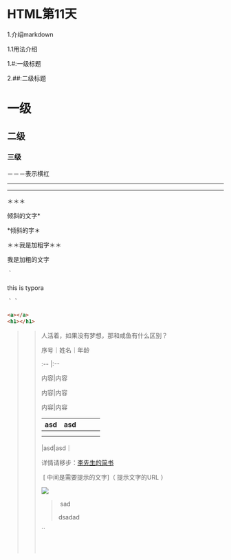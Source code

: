 

# HTML第11天

1.介绍markdown

1.1用法介绍

1.#:一级标题

2.##:二级标题

# 一级			

## 二级

### 三级

－－－表示横杠

---

***

＊＊＊

倾斜的文字*

*倾斜的字＊

＊＊我是加粗字＊＊

我是加粗的文字

｀

this is typora

｀｀

```html
<a></a>
<h1></h1>
```

<blockquote>



<blockquote>人活着，如果没有梦想，那和咸鱼有什么区别？





序号｜姓名｜年龄	

:--    |:--

内容|内容

内容|内容

内容|内容

| asd  | asd  |      |      |      |
| ---- | ---- | ---- | ---- | ---- |
|      |      |      |      |      |
|      |      |      |      |      |

|asd|asd｜

详情请移步：[李先生的简书](http://www.jianshu.com/subscriptions#/subscriptions/619123/user)

​	[  中间是需要提示的文字]（  提示文字的URL ）

![](http://www.jianshu.com/u/5a2fd0b8fb30)



> ​	sad
>
> dsadad

``

```

```



​						